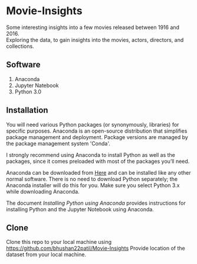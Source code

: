 # Movie-Insights
Some interesting insights into a few movies released between 1916 and 2016.  
Exploring the data, to gain insights into the movies, actors, directors, and collections.

## Software
1. Anaconda 
2. Jupyter Natebook
3. Python 3.0

## Installation
You will need various Python packages (or synonymously, libraries) for specific purposes. Anaconda is an open-source distribution that simplifies package management and deployment. Package versions are managed by the package management system 'Conda'.

I strongly recommend using Anaconda to install Python as well as the packages, since it comes preloaded with most of the packages you’ll need.

Anaconda can be downloaded from [Here](anaconda.org) and can be installed like any other normal software. There is no need to download Python separately; the Anaconda installer will do this for you. Make sure you select Python 3.x while downloading Anaconda.

The document *Installing Python using Anaconda* provides instructions for installing Python and the Jupyter Notebook using Anaconda.

## Clone 
Clone this repo to your local machine using https://github.com/bhushan22patil/Movie-Insights
Provide location of the dataset from your local machine.
